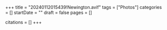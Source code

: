 +++
title = "20240112015439!Newington.avif"
tags = ["Photos"]
categories = []
startDate = ""
draft = false
pages = []

citations = []
+++

